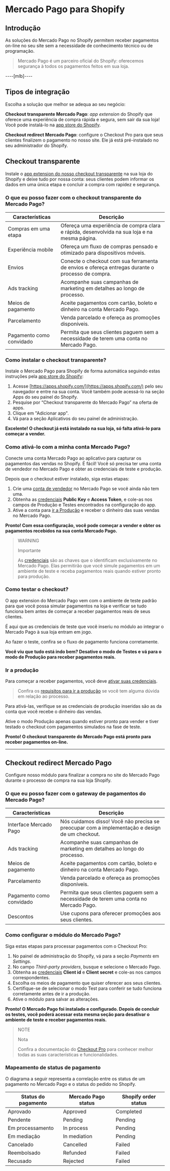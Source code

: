 # Mercado Pago para Shopify


## Introdução

As soluções do Mercado Pago no Shopify permitem receber pagamentos on-line no seu site sem a necessidade de conhecimento técnico ou de programação.

> Mercado Pago é um parceiro oficial do Shopify: oferecemos segurança à todos os pagamentos feitos em sua loja.

----[mlb]----
## Tipos de integração

Escolha a solução que melhor se adequa ao seu negócio:

__Checkout transparente Mercado Pago__: *app extension* do Shopify que oferece uma experiência de compra rápida e segura, sem sair da sua loja! Você pode instalá-lo na [app store do Shopify](https://apps.shopify.com/).

__Checkout redirect Mercado Pago__: configure o Checkout Pro para que seus clientes finalizem o pagamento no nosso site. Ele já está pré-instalado no seu administrador do Shopify.

## Checkout transparente

Instale o [app extension do nosso checkout transparente](https://apps.shopify.com/checkout-transparente) na sua loja do Shopify e deixe tudo por nossa conta: seus clientes podem informar os dados em uma única etapa e concluir a compra com rapidez e segurança.


### O que eu posso fazer com o checkout transparente do Mercado Pago?

| Características | Descrição |
| --- | --- |
| Compras em uma etapa | Ofereça uma experiência de compra clara e rápida, desenvolvida na sua loja e na mesma página. |
| Experiência mobile | Ofereça um fluxo de compras pensado e otimizado para dispositivos móveis. |
| Envios | Conecte o checkout com sua ferramenta de envios e ofereça entregas durante o processo de compra. |
| Ads tracking | Acompanhe suas campanhas de marketing em detalhes ao longo de processo. |
| Meios de pagamento | Aceite pagamentos com cartão, boleto e dinheiro na conta Mercado Pago. |
| Parcelamento | Venda parcelado e ofereça as promoções disponíveis. |
| Pagamento como convidado | Permita que seus clientes paguem sem a necessidade de terem uma conta no Mercado Pago. |


### Como instalar o checkout transparente?

Instale o Mercado Pago para Shopify de forma automática seguindo estas instruções pela [app store do Shopify](https://apps.shopify.com/):

1. Acesse [https://apps.shopify.com/](https://apps.shopify.com/) pelo seu navegador e entre na sua conta. Você também pode acessá-lo na seção Apps do seu painel do Shopify.
1. Pesquise por “Checkout transparente do Mercado Pago” na oferta de apps.
1. Clique em "Adicionar app".
1. Vá para a seção Aplicativos do seu painel de administração.

**Excelente! O checkout já está instalado na sua loja, só falta ativá-lo para começar a vender.**


### Como ativá-lo com a minha conta Mercado Pago?

Conecte uma conta Mercado Pago ao aplicativo para capturar os pagamentos das vendas no Shopify. É fácil! Você só precisa ter uma conta de vendedor no Mercado Pago e obter as credenciais de teste e produção.

Depois que o checkout estiver instalado, siga estas etapas:

1. Crie uma [conta de vendedor](https://www.mercadopago[FAKER][URL][DOMAIN]/registration-company?confirmation_url=https%3A%2F%2Fwww.mercadopago[FAKER][URL][DOMAIN]%2Fcomo-cobrar) no Mercado Pago se você ainda não tem uma.
1. Obtenha as [credenciais]([FAKER][CREDENTIALS][URL]) **Public Key** e **Access Token**, e cole-as nos campos de Produção e Testes encontrados na configuração do app.
1. Ative a conta para [ir a Produção](https://www.mercadopago[FAKER][URL][DOMAIN]/developers/pt/guides/payments/api/goto-production/) e receber o dinheiro das suas vendas no Mercado Pago.

**Pronto! Com essa configuração, você pode começar a vender e obter os pagamentos recebidos na sua conta Mercado Pago.**

> WARNING
>
> Importante
>
> As [credenciais](https://www.mercadopago[FAKER][URL][DOMAIN]/developers/pt/guides/faqs/credentials/) são as chaves que o identificam exclusivamente no Mercado Pago. Elas permitirão que você simule pagamentos em um ambiente de teste e receba pagamentos reais quando estiver pronto para produção.


### Como testar o checkout?

O app extension do Mercado Pago vem com o ambiente de teste padrão para que você possa simular pagamentos na loja e verificar se tudo funciona bem antes de começar a receber pagamentos reais de seus clientes.
 
É aqui que as credenciais de teste que você inseriu no módulo ao integrar o Mercado Pago à sua loja entram em jogo.

Ao fazer o teste, confira se o fluxo de pagamento funciona corretamente.

**Você viu que tudo está indo bem? Desative o modo de Testes e vá para o modo de Produção para receber pagamentos reais.**


### Ir a produção

Para começar a receber pagamentos, você deve [ativar suas credenciais]([FAKER][CREDENTIALS][URL]).

> Confira os [requisitos para ir a produção](https://www.mercadopago[FAKER][URL][DOMAIN]/developers/pt/guides/payments/api/goto-production/) se você tem alguma dúvida em relação ao processo.

Para ativá-las, verifique se as credenciais de produção inseridas são as da conta que você recebe o dinheiro das vendas. 

Ative o modo Produção apenas quando estiver pronto para vender e tiver testado o checkout com pagamentos simulados na fase de teste. 

**Pronto! O checkout transparente do Mercado Pago está pronto para receber pagamentos on-line.**

------------


## Checkout redirect Mercado Pago

Configure nosso módulo para finalizar a compra no site do Mercado Pago durante o processo de compra na sua loja Shopify.


### O que eu posso fazer com o gateway de pagamentos do Mercado Pago?

| Características | Descrição |
| --- | --- |
| Interface Mercado Pago | Nós cuidamos disso! Você não precisa se preocupar com a implementação e design de um checkout. |
| Ads tracking | Acompanhe suas campanhas de marketing em detalhes ao longo do processo. |
| Meios de pagamento | Aceite pagamentos com cartão, boleto e dinheiro na conta Mercado Pago. |
| Parcelamento | Venda parcelado e ofereça as promoções disponíveis. |
| Pagamento como convidado | Permita que seus clientes paguem sem a necessidade de terem uma conta no Mercado Pago. |
| Descontos | Use cupons para oferecer promoções aos seus clientes. |


### Como configurar o módulo do Mercado Pago?

Siga estas etapas para processar pagamentos com o Checkout Pro:

1. No painel de administração do Shopify, vá para a seção *Payments* em *Settings*.
1. No campo *Third-party providers*, busque e selecione o Mercado Pago.
1. Obtenha as [credenciais]([FAKER][CREDENTIALS][URL]) **Client id** e **Client secret** e cole-as nos campos correspondentes.
1. Escolha os meios de pagamento que quiser oferecer aos seus clientes.
1. Certifique-se de selecionar o modo Test para conferir se tudo funciona corretamente antes de ir a produção. 
1. Ative o módulo para salvar as alterações.

**Pronto! O Mercado Pago foi instalado e configurado. Depois de concluir os testes, você poderá acessar esta mesma seção para desativar o ambiente de teste e receber pagamentos reais.**

> NOTE
>
> Nota
>
> Confira a documentação do [Checkout Pro](https://www.mercadopago[FAKER][URL][DOMAIN]/developers/pt/guides/payments/web-payment-checkout/introduction/) para conhecer melhor todas as suas características e funcionalidades.


### Mapeamento de status de pagamento

O diagrama a seguir representa a correlação entre os status de um pagamento no Mercado Pago e o status do pedido no Shopify.

| Status do pagamento | Mercado Pago status | Shopify order status |
| --- | --- | --- |
| Aprovado | Approved | Completed |
| Pendente | Pending | Pending |
| Em processamento | In process | Pending |
| Em mediação | In mediation | Pending |
| Cancelado | Cancelled | Failed |
| Reembolsado | Refunded | Failed |
| Recusado | Rejected | Failed |
